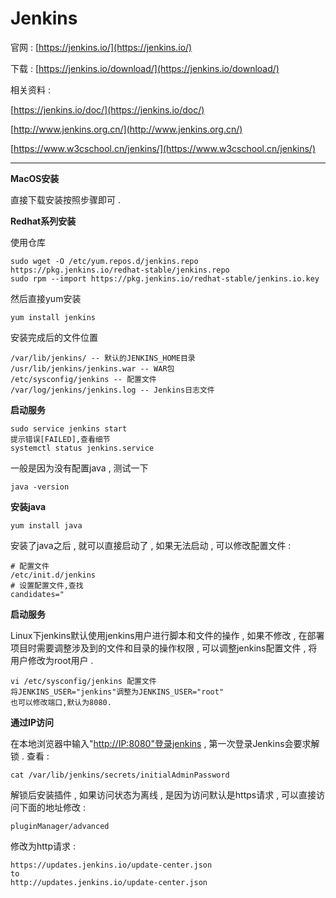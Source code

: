 # Jenkins

官网 : [https://jenkins.io/](https://jenkins.io/)

下载 : [https://jenkins.io/download/](https://jenkins.io/download/)

相关资料 :

[https://jenkins.io/doc/](https://jenkins.io/doc/)

[http://www.jenkins.org.cn/](http://www.jenkins.org.cn/)

[https://www.w3cschool.cn/jenkins/](https://www.w3cschool.cn/jenkins/)

---

**MacOS安装**

直接下载安装按照步骤即可 .

**Redhat系列安装**

使用仓库

```
sudo wget -O /etc/yum.repos.d/jenkins.repo https://pkg.jenkins.io/redhat-stable/jenkins.repo
sudo rpm --import https://pkg.jenkins.io/redhat-stable/jenkins.io.key
```

然后直接yum安装

```
yum install jenkins
```

安装完成后的文件位置

```
/var/lib/jenkins/ -- 默认的JENKINS_HOME目录
/usr/lib/jenkins/jenkins.war -- WAR包
/etc/sysconfig/jenkins -- 配置文件
/var/log/jenkins/jenkins.log -- Jenkins日志文件
```

**启动服务**

```
sudo service jenkins start
提示错误[FAILED],查看细节
systemctl status jenkins.service
```

一般是因为没有配置java , 测试一下

```
java -version
```

**安装java**

```
yum install java
```

安装了java之后 , 就可以直接启动了 , 如果无法启动 , 可以修改配置文件 :

```
# 配置文件
/etc/init.d/jenkins
# 设置配置文件,查找
candidates="
```

**启动服务**

Linux下jenkins默认使用jenkins用户进行脚本和文件的操作 , 如果不修改 , 在部署项目时需要调整涉及到的文件和目录的操作权限 , 可以调整jenkins配置文件 , 将用户修改为root用户 .

```
vi /etc/sysconfig/jenkins 配置文件
将JENKINS_USER="jenkins"调整为JENKINS_USER="root"
也可以修改端口,默认为8080.
```

**通过IP访问**

在本地浏览器中输入"[http://IP:8080"登录jenkins](http://IP:8080"登录jenkins) , 第一次登录Jenkins会要求解锁 . 查看 :

```
cat /var/lib/jenkins/secrets/initialAdminPassword
```

解锁后安装插件 , 如果访问状态为离线 , 是因为访问默认是https请求 , 可以直接访问下面的地址修改 : 

```
pluginManager/advanced
```

修改为http请求 : 

```
https://updates.jenkins.io/update-center.json
to
http://updates.jenkins.io/update-center.json
```



